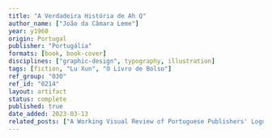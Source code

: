 ```yaml
---
title: "A Verdadeira História de Ah Q"
author_name: ["João da Câmara Leme"]
year: y1960
origin: Portugal
publisher: "Portugália"
formats: [book, book-cover]
disciplines: ["graphic-design", typography, illustration]
tags: [fiction, "Lu Xun", "O Livro de Bolso"]
ref_group: "030"
ref_id: "0214"
layout: artifact
status: complete
published: true
date_added: 2023-03-13
related_posts: ["A Working Visual Review of Portuguese Publishers' Logos"]
---
```

